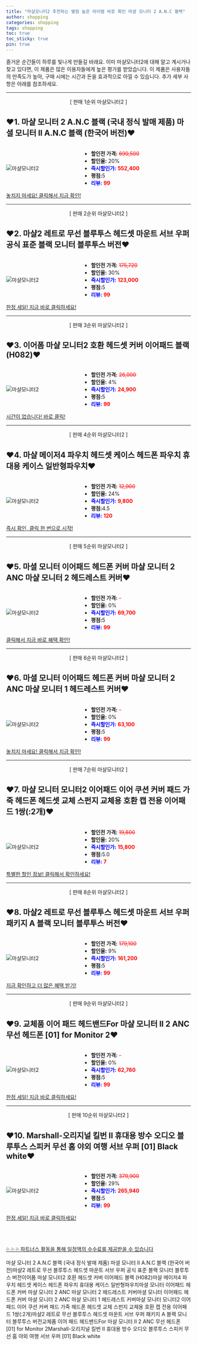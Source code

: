 ```yaml
---
title: "마샬모니터2 추천하는 별점 높은 아이템 바로 확인 마샬 모니터 2 A.N.C 블랙"
author: shopping
categories: shopping
tags: shopping
toc: true
toc_sticky: true
pin: true
---
```

즐거운 순간들이 하루를 빛나게 만들길 바래요. 이미 마샬모니터2에 대해 알고 계시거나 찾고 있다면, 이 제품은 많은 이용자들에게 높은 평가를 받았습니다. 이 제품은 사용자들의 만족도가 높아, 구매 시에는 시간과 돈을 효과적으로 아낄 수 있습니다. 추가 세부 사항은 아래를 참조하세요.

---
<p class="toplist" style="margin: 0 auto; display: block; width: fit-content;">[ 판매 1순위 마샬모니터2 ]</p>

<h2><strong>❤️1. 마샬 모니터 2 A.N.C 블랙 (국내 정식 발매 제품) 마셜 모니터 II A.N.C 블랙 (한국어 버전)❤️</strong></h2>

<div style="display: flex; align-items: center;">
    <div style="flex: 0.4;">
        <img src="https://thumbnail9.coupangcdn.com/thumbnails/remote/230x230ex/image/vendor_inventory/9305/7651cfd3838000ecfa704732287c3eb2677f5ade8d42a0a36381a8765fa4.jpg" alt="마샬모니터2" style="max-width: 100%;">
    </div>
    <div style="flex: 0.6; margin-left: 10px;">
        <ul>
            <li><strong>할인전 가격:</strong> <del style="color: red;">690,500</del></li>
            <li><strong>할인율:</strong> 20%</li>
            <li><span style='color:blue'><strong>즉시할인가:</strong></span> <span style='color:red'><strong>552,400</strong></span></li>
            <li><strong>평점:</strong>5</li>
            <li><span style='color:blue'><strong>리뷰:</strong></span> <span style='color:red'><strong>99</strong></span></li>
        </ul>
    </div>
</div>
<div class="center">
    <a href="https://William4Davisa.github.io?lptag=AF9450613&subid=githubio&pageKey=8020292953&traceid=V0-153&itemId=22410496407&vendorItemId=89455336240" class="myButton">
        놓치지 마세요! 클릭해서 지금 확인!
    </a>
</div>


---
<p class="toplist" style="margin: 0 auto; display: block; width: fit-content;">[ 판매 2순위 마샬모니터2 ]</p>

<h2><strong>❤️2. 마샬2 레트로 무선 블루투스 헤드셋 마운트 서브 우퍼 공식 표준 블랙 모니터 블루투스 버전❤️</strong></h2>

<div style="display: flex; align-items: center;">
    <div style="flex: 0.4;">
        <img src="https://thumbnail8.coupangcdn.com/thumbnails/remote/230x230ex/image/vendor_inventory/6565/f2dfeff9f208f4ad3080fe04c991cdfc6801f0212533bba83b1f84f2acfd.png" alt="마샬모니터2" style="max-width: 100%;">
    </div>
    <div style="flex: 0.6; margin-left: 10px;">
        <ul>
            <li><strong>할인전 가격:</strong> <del style="color: red;">175,720</del></li>
            <li><strong>할인율:</strong> 30%</li>
            <li><span style='color:blue'><strong>즉시할인가:</strong></span> <span style='color:red'><strong>123,000</strong></span></li>
            <li><strong>평점:</strong>5</li>
            <li><span style='color:blue'><strong>리뷰:</strong></span> <span style='color:red'><strong>99</strong></span></li>
        </ul>
    </div>
</div>
<div class="center">
    <a href="https://William4Davisa.github.io?lptag=AF9450613&subid=githubio&pageKey=7297435891&traceid=V0-153&itemId=18665642717&vendorItemId=86176239849" class="myButton">
        한정 세일! 지금 바로 클릭하세요!
    </a>
</div>


---
<p class="toplist" style="margin: 0 auto; display: block; width: fit-content;">[ 판매 3순위 마샬모니터2 ]</p>

<h2><strong>❤️3. 이어폼 마샬 모니터2 호환 헤드셋 커버 이어패드 블랙 (H082)❤️</strong></h2>

<div style="display: flex; align-items: center;">
    <div style="flex: 0.4;">
        <img src="https://thumbnail6.coupangcdn.com/thumbnails/remote/230x230ex/image/vendor_inventory/0ca7/b4b33678415625eb2bcddef01483ae8341e8337f4248523e78651f962420.jpg" alt="마샬모니터2" style="max-width: 100%;">
    </div>
    <div style="flex: 0.6; margin-left: 10px;">
        <ul>
            <li><strong>할인전 가격:</strong> <del style="color: red;">26,000</del></li>
            <li><strong>할인율:</strong> 4%</li>
            <li><span style='color:blue'><strong>즉시할인가:</strong></span> <span style='color:red'><strong>24,900</strong></span></li>
            <li><strong>평점:</strong>5</li>
            <li><span style='color:blue'><strong>리뷰:</strong></span> <span style='color:red'><strong>99</strong></span></li>
        </ul>
    </div>
</div>
<div class="center">
    <a href="https://William4Davisa.github.io?lptag=AF9450613&subid=githubio&pageKey=7980357166&traceid=V0-153&itemId=22138786999&vendorItemId=89185484251" class="myButton">
        시간이 없습니다! 바로 클릭!
    </a>
</div>


---
<p class="toplist" style="margin: 0 auto; display: block; width: fit-content;">[ 판매 4순위 마샬모니터2 ]</p>

<h2><strong>❤️4. 마샬 메이저4 파우치 헤드셋 케이스 헤드폰 파우치 휴대용 케이스 일반형파우치❤️</strong></h2>

<div style="display: flex; align-items: center;">
    <div style="flex: 0.4;">
        <img src="https://thumbnail7.coupangcdn.com/thumbnails/remote/230x230ex/image/vendor_inventory/2afe/16a9a597c14d1c12d0d76d92b0393a290a083076ad656297d91ed3a3ae1e.jpg" alt="마샬모니터2" style="max-width: 100%;">
    </div>
    <div style="flex: 0.6; margin-left: 10px;">
        <ul>
            <li><strong>할인전 가격:</strong> <del style="color: red;">12,900</del></li>
            <li><strong>할인율:</strong> 24%</li>
            <li><span style='color:blue'><strong>즉시할인가:</strong></span> <span style='color:red'><strong>9,800</strong></span></li>
            <li><strong>평점:</strong>4.5</li>
            <li><span style='color:blue'><strong>리뷰:</strong></span> <span style='color:red'><strong>120</strong></span></li>
        </ul>
    </div>
</div>
<div class="center">
    <a href="https://William4Davisa.github.io?lptag=AF9450613&subid=githubio&pageKey=6733795571&traceid=V0-153&itemId=15698225561&vendorItemId=82912833753" class="myButton">
        즉시 확인, 클릭 한 번으로 시작!
    </a>
</div>


---
<p class="toplist" style="margin: 0 auto; display: block; width: fit-content;">[ 판매 5순위 마샬모니터2 ]</p>

<h2><strong>❤️5. 마셜 모니터 이어패드 헤드폰 커버 마샬 모니터 2 ANC 마샬 모니터 2 헤드레스트 커버❤️</strong></h2>

<div style="display: flex; align-items: center;">
    <div style="flex: 0.4;">
        <img src="https://thumbnail7.coupangcdn.com/thumbnails/remote/230x230ex/image/vendor_inventory/750e/8dfc56cfd715cbe0c7e9f5d19703fd807d0db8d6bd165b1b42a265038fd8.png" alt="마샬모니터2" style="max-width: 100%;">
    </div>
    <div style="flex: 0.6; margin-left: 10px;">
        <ul>
            <li><strong>할인전 가격:</strong> <del style="color: red;">-</del></li>
            <li><strong>할인율:</strong> 0%</li>
            <li><span style='color:blue'><strong>즉시할인가:</strong></span> <span style='color:red'><strong>69,700</strong></span></li>
            <li><strong>평점:</strong>5</li>
            <li><span style='color:blue'><strong>리뷰:</strong></span> <span style='color:red'><strong>99</strong></span></li>
        </ul>
    </div>
</div>
<div class="center">
    <a href="https://William4Davisa.github.io?lptag=AF9450613&subid=githubio&pageKey=7225362342&traceid=V0-153&itemId=18320434293&vendorItemId=85465210710" class="myButton">
        클릭해서 지금 바로 혜택 확인!
    </a>
</div>


---
<p class="toplist" style="margin: 0 auto; display: block; width: fit-content;">[ 판매 6순위 마샬모니터2 ]</p>

<h2><strong>❤️6. 마셜 모니터 이어패드 헤드폰 커버 마샬 모니터 2 ANC 마샬 모니터 1 헤드레스트 커버❤️</strong></h2>

<div style="display: flex; align-items: center;">
    <div style="flex: 0.4;">
        <img src="https://thumbnail9.coupangcdn.com/thumbnails/remote/230x230ex/image/vendor_inventory/7419/121b7d7c7d1c52446f4b6a70e1c1549d33005a58476b7f50b4ca37e18f15.png" alt="마샬모니터2" style="max-width: 100%;">
    </div>
    <div style="flex: 0.6; margin-left: 10px;">
        <ul>
            <li><strong>할인전 가격:</strong> <del style="color: red;">-</del></li>
            <li><strong>할인율:</strong> 0%</li>
            <li><span style='color:blue'><strong>즉시할인가:</strong></span> <span style='color:red'><strong>63,100</strong></span></li>
            <li><strong>평점:</strong>5</li>
            <li><span style='color:blue'><strong>리뷰:</strong></span> <span style='color:red'><strong>99</strong></span></li>
        </ul>
    </div>
</div>
<div class="center">
    <a href="https://William4Davisa.github.io?lptag=AF9450613&subid=githubio&pageKey=7225362342&traceid=V0-153&itemId=18320434285&vendorItemId=85465210683" class="myButton">
        놓치지 마세요! 클릭해서 지금 확인!
    </a>
</div>


---
<p class="toplist" style="margin: 0 auto; display: block; width: fit-content;">[ 판매 7순위 마샬모니터2 ]</p>

<h2><strong>❤️7. 마샬 모니터 모니터2 이어패드 이어 쿠션 커버 패드 가죽 헤드폰 헤드셋 교체 스펀지 교체용 호환 캡 전용 이어패드 1쌍(:2개)❤️</strong></h2>

<div style="display: flex; align-items: center;">
    <div style="flex: 0.4;">
        <img src="https://thumbnail8.coupangcdn.com/thumbnails/remote/230x230ex/image/vendor_inventory/3664/3df71303317ade685553cc33b61b525b8855dde39100a8b47f7bfdce9d95.jpg" alt="마샬모니터2" style="max-width: 100%;">
    </div>
    <div style="flex: 0.6; margin-left: 10px;">
        <ul>
            <li><strong>할인전 가격:</strong> <del style="color: red;">19,800</del></li>
            <li><strong>할인율:</strong> 20%</li>
            <li><span style='color:blue'><strong>즉시할인가:</strong></span> <span style='color:red'><strong>15,800</strong></span></li>
            <li><strong>평점:</strong>5.0</li>
            <li><span style='color:blue'><strong>리뷰:</strong></span> <span style='color:red'><strong>7</strong></span></li>
        </ul>
    </div>
</div>
<div class="center">
    <a href="https://William4Davisa.github.io?lptag=AF9450613&subid=githubio&pageKey=4873386899&traceid=V0-153&itemId=6336142836&vendorItemId=73631519506" class="myButton">
        특별한 할인 정보! 클릭해서 확인하세요!
    </a>
</div>


---
<p class="toplist" style="margin: 0 auto; display: block; width: fit-content;">[ 판매 8순위 마샬모니터2 ]</p>

<h2><strong>❤️8. 마샬2 레트로 무선 블루투스 헤드셋 마운트 서브 우퍼 패키지 A 블랙 모니터 블루투스 버전❤️</strong></h2>

<div style="display: flex; align-items: center;">
    <div style="flex: 0.4;">
        <img src="https://thumbnail8.coupangcdn.com/thumbnails/remote/230x230ex/image/vendor_inventory/f4ad/6785982df941a966e0277a32f2679afcaf6e6acc7f7813b0aa09227de12c.jpg" alt="마샬모니터2" style="max-width: 100%;">
    </div>
    <div style="flex: 0.6; margin-left: 10px;">
        <ul>
            <li><strong>할인전 가격:</strong> <del style="color: red;">179,100</del></li>
            <li><strong>할인율:</strong> 9%</li>
            <li><span style='color:blue'><strong>즉시할인가:</strong></span> <span style='color:red'><strong>161,200</strong></span></li>
            <li><strong>평점:</strong>5</li>
            <li><span style='color:blue'><strong>리뷰:</strong></span> <span style='color:red'><strong>99</strong></span></li>
        </ul>
    </div>
</div>
<div class="center">
    <a href="https://William4Davisa.github.io?lptag=AF9450613&subid=githubio&pageKey=7297435891&traceid=V0-153&itemId=18665642718&vendorItemId=85800128182" class="myButton">
        지금 확인하고 더 많은 혜택 받기!
    </a>
</div>


---
<p class="toplist" style="margin: 0 auto; display: block; width: fit-content;">[ 판매 9순위 마샬모니터2 ]</p>

<h2><strong>❤️9. 교체품 이어 패드 헤드밴드For 마샬 모니터 II 2 ANC 무선 헤드폰 [01] for Monitor 2❤️</strong></h2>

<div style="display: flex; align-items: center;">
    <div style="flex: 0.4;">
        <img src="https://thumbnail8.coupangcdn.com/thumbnails/remote/230x230ex/image/vendor_inventory/a2f9/ec216ee7e1ef55d1019ca9cf5673e1d2e30e28780ca5e4daf6a80da99cc6.JPG" alt="마샬모니터2" style="max-width: 100%;">
    </div>
    <div style="flex: 0.6; margin-left: 10px;">
        <ul>
            <li><strong>할인전 가격:</strong> <del style="color: red;">-</del></li>
            <li><strong>할인율:</strong> 0%</li>
            <li><span style='color:blue'><strong>즉시할인가:</strong></span> <span style='color:red'><strong>62,760</strong></span></li>
            <li><strong>평점:</strong>5</li>
            <li><span style='color:blue'><strong>리뷰:</strong></span> <span style='color:red'><strong>99</strong></span></li>
        </ul>
    </div>
</div>
<div class="center">
    <a href="https://William4Davisa.github.io?lptag=AF9450613&subid=githubio&pageKey=7330300844&traceid=V0-153&itemId=18817980402&vendorItemId=88180407531" class="myButton">
        한정 세일! 지금 바로 클릭하세요!
    </a>
</div>


---
<p class="toplist" style="margin: 0 auto; display: block; width: fit-content;">[ 판매 10순위 마샬모니터2 ]</p>

<h2><strong>❤️10. Marshall-오리지널 킬번 II 휴대용 방수 오디오 블루투스 스피커 무선 홈 야외 여행 서브 우퍼 [01] Black white❤️</strong></h2>

<div style="display: flex; align-items: center;">
    <div style="flex: 0.4;">
        <img src="https://thumbnail8.coupangcdn.com/thumbnails/remote/230x230ex/image/vendor_inventory/2476/9e08644f65886b4e250107702b875487df1c4c9b2928f74a062c13ced41c.jpg" alt="마샬모니터2" style="max-width: 100%;">
    </div>
    <div style="flex: 0.6; margin-left: 10px;">
        <ul>
            <li><strong>할인전 가격:</strong> <del style="color: red;">379,900</del></li>
            <li><strong>할인율:</strong> 29%</li>
            <li><span style='color:blue'><strong>즉시할인가:</strong></span> <span style='color:red'><strong>265,940</strong></span></li>
            <li><strong>평점:</strong>5</li>
            <li><span style='color:blue'><strong>리뷰:</strong></span> <span style='color:red'><strong>99</strong></span></li>
        </ul>
    </div>
</div>
<div class="center">
    <a href="https://William4Davisa.github.io?lptag=AF9450613&subid=githubio&pageKey=6937864525&traceid=V0-153&itemId=16812826680&vendorItemId=84555005790" class="myButton">
        한정 세일! 지금 바로 클릭하세요!
    </a>
</div>

<br><br><br>[💦 💦 💦 파트너스 활동을 통해 일정액의 수수료를 제공받을 수 있습니다](https://link.coupang.com/a/bcpT2c)<br><br>마샬 모니터 2 A.N.C 블랙 (국내 정식 발매 제품) 마셜 모니터 II A.N.C 블랙 (한국어 버전)마샬2 레트로 무선 블루투스 헤드셋 마운트 서브 우퍼 공식 표준 블랙 모니터 블루투스 버전이어폼 마샬 모니터2 호환 헤드셋 커버 이어패드 블랙 (H082)마샬 메이저4 파우치 헤드셋 케이스 헤드폰 파우치 휴대용 케이스 일반형파우치마셜 모니터 이어패드 헤드폰 커버 마샬 모니터 2 ANC 마샬 모니터 2 헤드레스트 커버마셜 모니터 이어패드 헤드폰 커버 마샬 모니터 2 ANC 마샬 모니터 1 헤드레스트 커버마샬 모니터 모니터2 이어패드 이어 쿠션 커버 패드 가죽 헤드폰 헤드셋 교체 스펀지 교체용 호환 캡 전용 이어패드 1쌍(:2개)마샬2 레트로 무선 블루투스 헤드셋 마운트 서브 우퍼 패키지 A 블랙 모니터 블루투스 버전교체품 이어 패드 헤드밴드For 마샬 모니터 II 2 ANC 무선 헤드폰 [01] for Monitor 2Marshall-오리지널 킬번 II 휴대용 방수 오디오 블루투스 스피커 무선 홈 야외 여행 서브 우퍼 [01] Black white